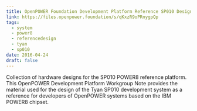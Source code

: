 ```yaml
---
title: OpenPOWER Foundation Development Platform Reference SP010 Design
link: https://files.openpower.foundation/s/qKxzR9oPRnygpQp
tags:
  - system
  - power8
  - referencedesign
  - tyan
  - sp010
date: 2016-04-24
draft: false
---
```


Collection of hardware designs for the SP010 POWER8 reference platform.
This OpenPOWER Development Platform Workgroup Note provides the material used for the design of
the Tyan SP010 development system as a reference for developers of OpenPOWER systems based on the IBM POWER8 chipset.
